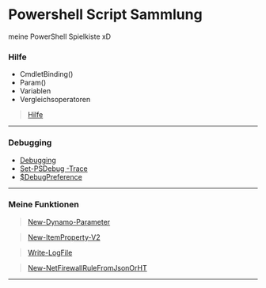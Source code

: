 # Powershell Script Sammlung

meine PowerShell Spielkiste xD

### Hilfe

- CmdletBinding()
- Param()
- Variablen
- Vergleichsoperatoren

> [Hilfe](https://github.com/dr-woitschek/spielkiste/tree/master/powershell/Hilfe)

---

### Debugging

- [Debugging](https://github.com/dr-woitschek/spielkiste/blob/master/powershell/Debugging/)
- [Set-PSDebug -Trace <int>](https://github.com/dr-woitschek/spielkiste/blob/master/powershell/Debugging/debugging-Set-PSDebug.md)
- [$DebugPreference](https://github.com/dr-woitschek/spielkiste/blob/master/powershell/Debugging/debugging-DebugPreference.md)

---

### Meine Funktionen

> [New-Dynamo-Parameter](https://github.com/dr-woitschek/spielkiste/tree/master/powershell/Dynamische-Parameter)

> [New-ItemProperty-V2](https://github.com/dr-woitschek/spielkiste/tree/master/powershell/Modify-Registry)

> [Write-LogFile](https://github.com/dr-woitschek/spielkiste/tree/master/powershell/Write-LogFile)

> [New-NetFirewallRuleFromJsonOrHT](https://github.com/dr-woitschek/spielkiste/tree/master/powershell/New-NetFirewallRuleFromJsonOrHT)

---
